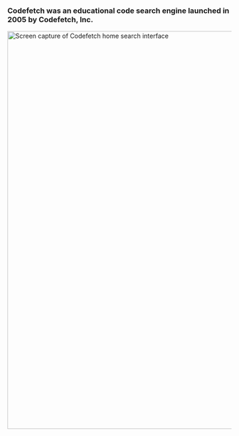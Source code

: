 
### Codefetch was an educational code search engine launched in 2005 by Codefetch, Inc. 


<img width="892" alt="Screen capture of Codefetch home search interface" src="https://github.com/cosmolux/codefetch/assets/762774/5012230a-7a01-4185-9796-660510478200">
